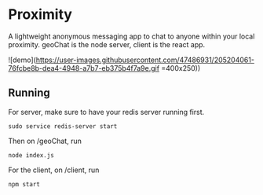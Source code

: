 # Proximity
 
A lightweight anonymous messaging app to chat to anyone within your local proximity.
geoChat is the node server, client is the react app.

![demo](https://user-images.githubusercontent.com/47486931/205204061-76fcbe8b-dea4-4948-a7b7-eb375b4f7a9e.gif =400x250))

## Running

For server, make sure to have your redis server running first.
```
sudo service redis-server start
```
Then on /geoChat, run
```
node index.js
```

For the client, on /client, run
```
npm start
```
